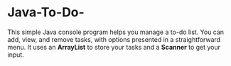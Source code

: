 # Java-To-Do-
This simple Java console program helps you manage a to-do list. You can add, view, and remove tasks, with options presented in a straightforward menu. It uses an **ArrayList** to store your tasks and a **Scanner** to get your input.
